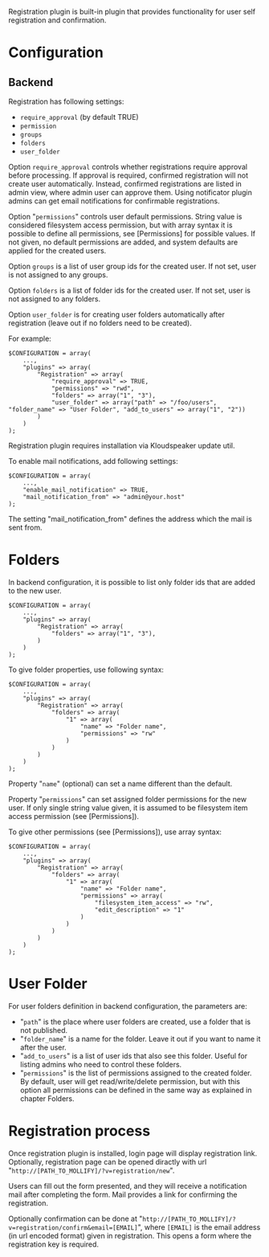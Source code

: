 Registration plugin is built-in plugin that provides functionality for user self registration and confirmation.

# Configuration

## Backend

Registration has following settings:
  * `require_approval` (by default TRUE)
  * `permission`
  * `groups`
  * `folders`
  * `user_folder`

Option `require_approval` controls whether registrations require approval before processing. If approval is required, confirmed registration will not create user automatically. Instead, confirmed registrations are listed in admin view, where admin user can approve them. Using notificator plugin admins can get email notifications for confirmable registrations.

Option "`permissions`" controls user default permissions. String value is considered filesystem access permission, but with array syntax it is possible to define all permissions, see [Permissions] for possible values. If not given, no default permissions are added, and system defaults are applied for the created users.

Option `groups` is a list of user group ids for the created user. If not set, user is not assigned to any groups.

Option `folders` is a list of folder ids for the created user. If not set, user is not assigned to any folders.

Option `user_folder` is for creating user folders automatically after registration (leave out if no folders need to be created).

For example:

	$CONFIGURATION = array(
		...,
		"plugins" => array(
			"Registration" => array(
				"require_approval" => TRUE,
				"permissions" => "rwd",
				"folders" => array("1", "3"),
				"user_folder" => array("path" => "/foo/users", "folder_name" => "User Folder", "add_to_users" => array("1", "2"))
			)
		)
	);

Registration plugin requires installation via Kloudspeaker update util.

To enable mail notifications, add following settings:

	$CONFIGURATION = array(
		...,
		"enable_mail_notification" => TRUE,
		"mail_notification_from" => "admin@your.host"
	);


The setting "mail_notification_from" defines the address which the mail is sent from.

# Folders

In backend configuration, it is possible to list only folder ids that are added to the new user.

	$CONFIGURATION = array(
		...,
		"plugins" => array(
			"Registration" => array(
				"folders" => array("1", "3"),
			)
		)
	);

To give folder properties, use following syntax:

	$CONFIGURATION = array(
		...,
		"plugins" => array(
			"Registration" => array(
				"folders" => array(
					"1" => array(
						"name" => "Folder name",
						"permissions" => "rw"
					)
				)
			)
		)
	);

Property "`name`" (optional) can set a name different than the default.

Property "`permissions`" can set assigned folder permissions for the new user. If only single string value given, it is assumed to be filesystem item access permission (see [Permissions]).

To give other permissions (see [Permissions]), use array syntax:

	$CONFIGURATION = array(
		...,
		"plugins" => array(
			"Registration" => array(
				"folders" => array(
					"1" => array(
						"name" => "Folder name",
						"permissions" => array(
							"filesystem_item_access" => "rw",
							"edit_description" => "1"
						)
					)
				)
			)
		)
	);

# User Folder

For user folders definition in backend configuration, the parameters are:
  *  "`path`" is the place where user folders are created, use a folder that is not published.
  *  "`folder_name`" is a name for the folder. Leave it out if you want to name it after the user.
  *  "`add_to_users`" is a list of user ids that also see this folder. Useful for listing admins who need to control these folders.
  *  "`permissions`" is the list of permissions assigned to the created folder. By default, user will get read/write/delete permission, but with this option all permissions can be defined in the same way as explained in chapter Folders.

# Registration process

Once registration plugin is installed, login page will display registration link. Optionally, registration page can be opened diractly with url "`http://[PATH_TO_MOLLIFY]/?v=registration/new`".

Users can fill out the form presented, and they will receive a notification mail after completing the form. Mail provides a link for confirming the registration.

Optionally confirmation can be done at "`http://[PATH_TO_MOLLIFY]/?v=registration/confirm&email=[EMAIL]`", where `[EMAIL]` is the email address (in url encoded format) given in registration. This opens a form where the registration key is required.